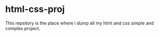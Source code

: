 # html-css-proj
This repsitory is the place where i dump all my html and css simple and complex project.
